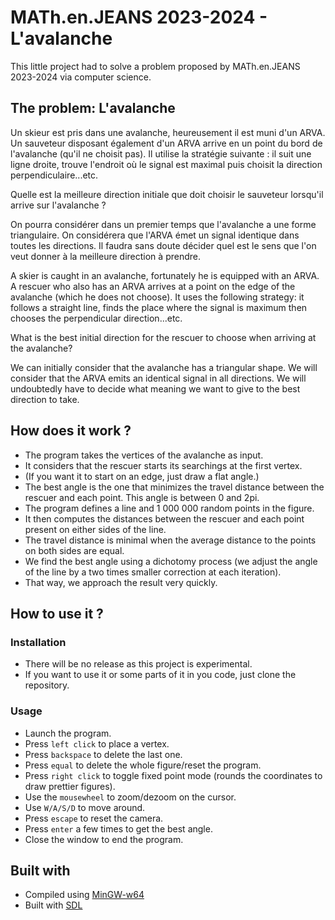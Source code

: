 # MATh.en.JEANS 2023-2024 - L'avalanche

This little project had to solve a problem proposed by MATh.en.JEANS 2023-2024 via computer science.

## The problem: L'avalanche

Un skieur est pris dans une avalanche, heureusement il est muni d'un ARVA. Un sauveteur disposant également d'un ARVA arrive en un point du bord de l'avalanche (qu'il ne choisit pas).
Il utilise la stratégie suivante : il suit une ligne droite, trouve l'endroit où le signal est maximal puis choisit la direction perpendiculaire...etc.

Quelle est la meilleure direction initiale que doit choisir le sauveteur lorsqu'il arrive sur l'avalanche ?

On pourra considérer dans un premier temps que l'avalanche a une forme triangulaire.
On considérera que l'ARVA émet un signal identique dans toutes les directions.
Il faudra sans doute décider quel est le sens que l'on veut donner à la meilleure direction à prendre.


A skier is caught in an avalanche, fortunately he is equipped with an ARVA. A rescuer who also has an ARVA arrives at a point on the edge of the avalanche (which he does not choose).
It uses the following strategy: it follows a straight line, finds the place where the signal is maximum then chooses the perpendicular direction...etc.

What is the best initial direction for the rescuer to choose when arriving at the avalanche?

We can initially consider that the avalanche has a triangular shape.
We will consider that the ARVA emits an identical signal in all directions.
We will undoubtedly have to decide what meaning we want to give to the best direction to take.

## How does it work ?

* The program takes the vertices of the avalanche as input.
* It considers that the rescuer starts its searchings at the first vertex.
* (If you want it to start on an edge, just draw a flat angle.)
* The best angle is the one that minimizes the travel distance between the rescuer and each point. This angle is between 0 and 2pi.
* The program defines a line and 1 000 000 random points in the figure.
* It then computes the distances between the rescuer and each point present on either sides of the line.
* The travel distance is minimal when the average distance to the points on both sides are equal.
* We find the best angle using a dichotomy process (we adjust the angle of the line by a two times smaller correction at each iteration).
* That way, we approach the result very quickly.

## How to use it ?

### Installation

* There will be no release as this project is experimental.
* If you want to use it or some parts of it in you code, just clone the repository.

### Usage

* Launch the program.
* Press `left click` to place a vertex.
* Press `backspace` to delete the last one.
* Press `equal` to delete the whole figure/reset the program.
* Press `right click` to toggle fixed point mode (rounds the coordinates to draw prettier figures).
* Use the `mousewheel` to zoom/dezoom on the cursor.
* Use `W/A/S/D` to move around.
* Press `escape` to reset the camera.
* Press `enter` a few times to get the best angle.
* Close the window to end the program.

## Built with

* Compiled using [MinGW-w64](https://www.mingw-w64.org/)
* Built with [SDL](https://www.libsdl.org/)
